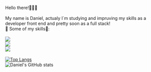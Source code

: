 Hello there!👩‍💻📃
<br>
<br>
My name is Daniel, actualy I´m studying and impruving my skills as a developer front end and pretty soon as a full stack!
<br>
🚀 Some of my skills🚀:
<br>
<br>
<img src="https://img.shields.io/badge/HTML5-E34F26?style=for-the-badge&logo=html5&logoColor=white" />
<br>
<img src="https://img.shields.io/badge/CSS3-1572B6?style=for-the-badge&logo=css3&logoColor=white" />
<br>
<img src="https://img.shields.io/badge/JavaScript-323330?style=for-the-badge&logo=javascript&logoColor=F7DF1E" />
<br>
<br>
[![Top Langs](https://github-readme-stats.vercel.app/api/top-langs/?username=Daniel-Reis-dev)](https://github.com/anuraghazra/github-readme-stats)
<br>
![Daniel's GitHub stats](https://github-readme-stats.vercel.app/api?username=Daniel-Reis-dev&show_icons=true&theme=radical)


